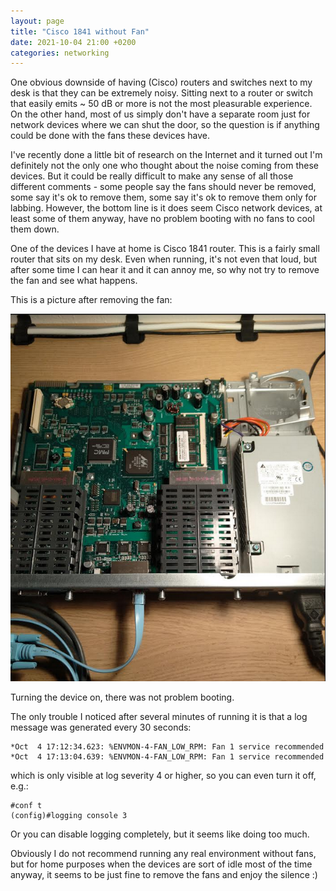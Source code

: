 ```yaml
---
layout: page
title: "Cisco 1841 without Fan"
date: 2021-10-04 21:00 +0200
categories: networking
---
```


One obvious downside of having (Cisco) routers and switches next to my desk is that they can be extremely noisy. Sitting next to a router or switch that easily emits ~ 50 dB or more is not the most pleasurable experience. On the other hand, most of us simply don't have a separate room just for network devices where we can shut the door, so the question is if anything could be done with the fans these devices have.

I've recently done a little bit of research on the Internet and it turned out I'm definitely not the only one who thought about the noise coming from these devices. But it could be really difficult to make any sense of all those different comments - some people say the fans should never be removed, some say it's ok to remove them, some say it's ok to remove them only for labbing. However, the bottom line is it does seem Cisco network devices, at least some of them anyway, have no problem booting with no fans to cool them down.

One of the devices I have at home is Cisco 1841 router. This is a fairly small router that sits on my desk. Even when running, it's not even that loud, but after some time I can hear it and it can annoy me, so why not try to remove the fan and see what happens.

This is a picture after removing the fan:

![image](../images/cisco-without-fan.png)

Turning the device on, there was not problem booting.

The only trouble I noticed after several minutes of running it is that a log message was generated every 30 seconds:

```
*Oct  4 17:12:34.623: %ENVMON-4-FAN_LOW_RPM: Fan 1 service recommended
*Oct  4 17:13:04.639: %ENVMON-4-FAN_LOW_RPM: Fan 1 service recommended
```

which is only visible at log severity 4 or higher, so you can even turn it off, e.g.:

```
#conf t
(config)#logging console 3
```

Or you can disable logging completely, but it seems like doing too much.

Obviously I do not recommend running any real environment without fans, but for home purposes when the devices are sort of idle most of the time anyway, it seems to be just fine to remove the fans and enjoy the silence :)
